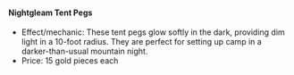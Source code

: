 #### Nightgleam Tent Pegs

- Effect/mechanic: These tent pegs glow softly in the dark, providing dim light in a 10-foot radius. They are perfect for setting up camp in a darker-than-usual mountain night.
- Price: 15 gold pieces each